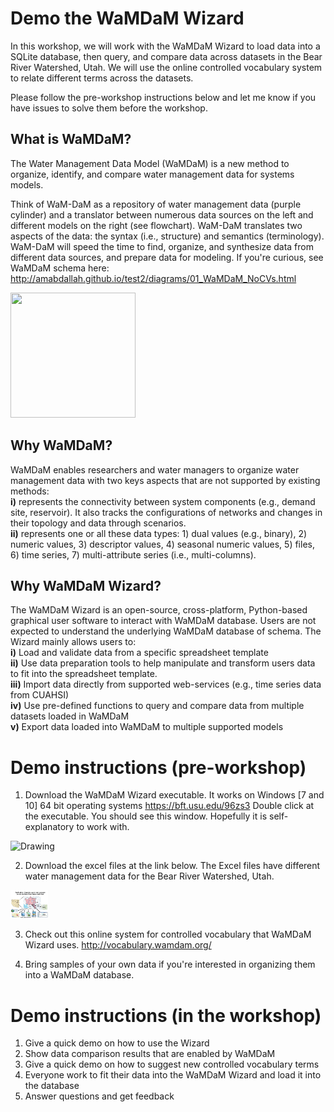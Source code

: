 # Demo the WaMDaM Wizard

In this workshop, we will work with the WaMDaM Wizard to load data into a SQLite database, then query, and compare data across datasets in the Bear River Watershed, Utah. We will use the online controlled vocabulary system to relate different terms across the datasets.  

Please follow the pre-workshop instructions below and let me know if you have issues to solve them before the workshop.  

## What is WaMDaM?

The Water Management Data Model (WaMDaM) is a new method to organize, identify, and compare water management data for systems models. 

Think of WaM-DaM as a repository of water management data (purple cylinder) and a translator between numerous data sources on the left and different models on the right (see flowchart). WaM-DaM translates two aspects of the data: the syntax (i.e., structure) and semantics (terminology). WaM-DaM will speed the time to find, organize, and synthesize data from different data sources, and prepare data for modeling. If you're curious, see WaMDaM schema here: http://amabdallah.github.io/test2/diagrams/01_WaMDaM_NoCVs.html

<img src="https://github.com/amabdallah/Tests/blob/master/WaMDaM_workflow.jpg" width="200px" height="200px"/>  


## Why WaMDaM?   
WaMDaM enables researchers and water managers to organize water management data with two keys aspects that are not supported by existing methods:    
**i)** represents the connectivity between system components (e.g., demand site, reservoir). It also tracks the configurations of networks and changes in their topology and data through scenarios.   
**ii)** represents one or all these data types: 1) dual values (e.g., binary), 2) numeric values, 3) descriptor values, 4) seasonal numeric values, 5) files, 6) time series, 7) multi-attribute series (i.e., multi-columns).  


## Why WaMDaM Wizard?   
The WaMDaM Wizard is an open-source, cross-platform, Python-based graphical user software to interact with WaMDaM database. Users are not expected to understand the underlying WaMDaM database of schema. The Wizard mainly allows users to:    
**i)**   Load and validate data from a specific spreadsheet template   
**ii)**  Use data preparation tools to help manipulate and transform users data to fit into the spreadsheet template.  
**iii)** Import data directly from supported web-services (e.g., time series data from CUAHSI)  
**iv)**  Use pre-defined functions to query and compare data from multiple datasets loaded in WaMDaM   
**v)**   Export data loaded into WaMDaM to multiple supported models   



# Demo instructions (pre-workshop)

1. Download the WaMDaM Wizard executable. It works on Windows [7 and 10] 64 bit operating systems 
https://bft.usu.edu/96zs3
Double click at the executable. You should see this window. Hopefully it is self-explanatory to work with. 

<img src="https://github.com/amabdallah/Tests/blob/master/Wizard.PNG" alt="Drawing" style="width: 60px;"/>  


2. Download the excel files at the link below. The Excel files have different water management data for the Bear River Watershed, Utah.

<img src="https://github.com/amabdallah/Demo_WaMDaM_Wizard/blob/master/Application.PNG" alt="Drawing" style="width: 60px;"/>  

3. Check out this online system for controlled vocabulary that WaMDaM Wizard uses. http://vocabulary.wamdam.org/

4. Bring samples of your own data if you're interested in organizing them into a WaMDaM database. 


# Demo instructions (in the workshop)  
1. Give a quick demo on how to use the Wizard
2. Show data comparison results that are enabled by WaMDaM 
3. Give a quick demo on how to suggest new controlled vocabulary terms
4. Everyone work to fit their data into the WaMDaM Wizard and load it into the database 
5. Answer questions and get feedback


